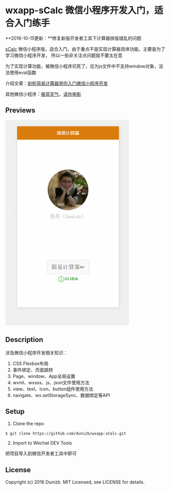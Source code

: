 # wxapp-sCalc 微信小程序开发入门，适合入门练手

**2016-10-15更新：**修复新版开发者工具下计算器排版错乱的问题

[sCalc](https://github.com/dunizb/sCalc) 微信小程序版，适合入门，由于重点不是实现计算器具体功能，主要是为了学习微信小程序开发，
所以一些非关注点问题就不要太在意

为了实现计算功能，被微信小程序坑死了，应为js文件中不支持window对象，没法使用eval函数

介绍文章：[剖析简易计算器带你入门微信小程序开发](http://www.imooc.com/article/13393)

其他微信小程序：[极简天气](https://github.com/dunizb/wxapp-weathermin)，[读你电影](https://github.com/dunizb/wxapp-movie)

## Previews
![Previews](GIF.gif)

## Description
涉及微信小程序开发相关知识：

1. CSS Flexbox布局
2. 事件绑定、页面跳转
3. Page、window、App全局设置
4. wxml、wxsss、js、json文件使用方法
5. view、text、icon、button组件使用方法
6. navigate、wx.setStorageSync、数据绑定等API

## Setup

1. Clone the repo
```
$ git clone https://github.com/dunizb/wxapp-sCalc.git
```
2. Import to Wechat DEV Tools

把项目导入到微信开发者工具中即可

## License

Copyright (c) 2016 Dunizb. MIT Licensed, see LICENSE for details.
